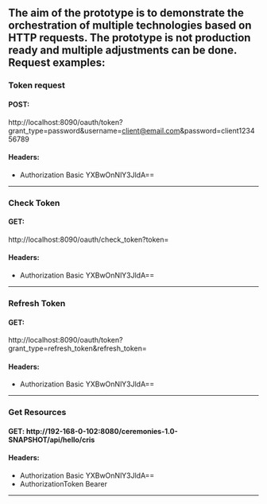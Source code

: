 The aim of the prototype is to demonstrate the orchestration of multiple technologies based on HTTP requests.
The prototype is not production ready and multiple adjustments can be done.
Request examples:
---
### Token request
#### POST:
http://localhost:8090/oauth/token?grant_type=password&username=client@email.com&password=client123456789

#### Headers:
- Authorization Basic YXBwOnNlY3JldA==
---
### Check Token 
#### GET: 
http://localhost:8090/oauth/check_token?token=<PUT TOKEN HERE>

#### Headers:
- Authorization Basic YXBwOnNlY3JldA==
---
### Refresh Token
#### GET:
 http://localhost:8090/oauth/token?grant_type=refresh_token&refresh_token=<PUT TOKEN HERE>

#### Headers:
- Authorization Basic YXBwOnNlY3JldA==
---
### Get Resources
#### GET: http://192-168-0-102:8080/ceremonies-1.0-SNAPSHOT/api/hello/cris

#### Headers:
- Authorization Basic YXBwOnNlY3JldA==
- AuthorizationToken Bearer <PUT TOKEN HERE>
---
